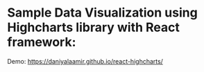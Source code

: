 # Sample Data Visualization using Highcharts library with React framework:

Demo: https://daniyalaamir.github.io/react-highcharts/
